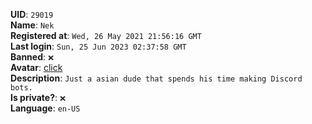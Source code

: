 **UID**: `29019`  
**Name**: `Nek`  
**Registered at**: `Wed, 26 May 2021 21:56:16 GMT`  
**Last login**: `Sun, 25 Jun 2023 02:37:58 GMT`  
**Banned**: `❌`  
**Avatar**: [click](/avatars/9b2c409f-96b2-4d7e-b94e-e25ab4434563.gif)  
**Description**: ```Just a asian dude that spends his time making Discord bots. ```  
**Is private?**: `❌`  
**Language**: `en-US`
